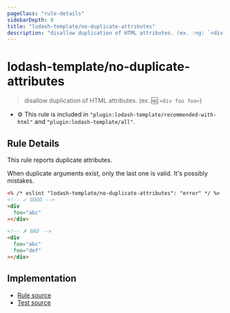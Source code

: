 ```yaml
---
pageClass: "rule-details"
sidebarDepth: 0
title: "lodash-template/no-duplicate-attributes"
description: "disallow duplication of HTML attributes. (ex. :ng: `<div foo foo>`)"
---
```

# lodash-template/no-duplicate-attributes
> disallow duplication of HTML attributes. (ex. :ng: `<div foo foo>`)

- :gear: This rule is included in `"plugin:lodash-template/recommended-with-html"` and `"plugin:lodash-template/all"`.

## Rule Details

This rule reports duplicate attributes.

When duplicate arguments exist, only the last one is valid.
It's possibly mistakes.

```html
<% /* eslint "lodash-template/no-duplicate-attributes": "error" */ %>
<!-- ✓ GOOD -->
<div
  foo="abc"
></div>

<!-- ✗ BAD -->
<div
  foo="abc"
  foo="def"
></div>
```

## Implementation

- [Rule source](https://github.com/ota-meshi/eslint-plugin-lodash-template/blob/master/lib/rules/no-duplicate-attributes.js)
- [Test source](https://github.com/ota-meshi/eslint-plugin-lodash-template/blob/master/tests/lib/rules/no-duplicate-attributes.js)
